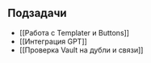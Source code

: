 
## Подзадачи
- [[Работа с Templater и Buttons]]
- [[Интеграция GPT]]
- [[Проверка Vault на дубли и связи]]
